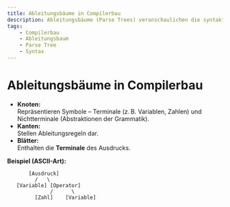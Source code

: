 ```yaml
---
title: Ableitungsbäume in Compilerbau
description: Ableitungsbäume (Parse Trees) veranschaulichen die syntaktische Struktur von Ausdrücken in Compilern.
tags:
    - Compilerbau
    - Ableitungsbaum
    - Parse Tree
    - Syntax
---
```


# Ableitungsbäume in Compilerbau

- **Knoten:**  
  Repräsentieren Symbole – Terminale (z. B. Variablen, Zahlen) und Nichtterminale (Abstraktionen der Grammatik).
- **Kanten:**  
  Stellen Ableitungsregeln dar.
- **Blätter:**  
  Enthalten die **Terminale** des Ausdrucks.

**Beispiel (ASCII-Art):**
```
       [Ausdruck]
         /   \
   [Variable] [Operator]
              /      \
         [Zahl]    [Variable]
```

